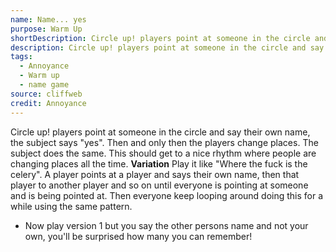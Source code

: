 ```yaml
---
name: Name... yes
purpose: Warm Up
shortDescription: Circle up! players point at someone in the circle and say their own name, the subject says "yes".
description: Circle up! players point at someone in the circle and say their own name, the subject says "yes". Then and only then the players change places.
tags:
  - Annoyance
  - Warm up
  - name game
source: cliffweb
credit: Annoyance
---
```


Circle up!
players point at someone in the circle and say their own name, the subject says "yes". Then and only then the players change places. The subject does the same. This should get to a nice rhythm where people are changing places all the time.
**Variation**
Play it like "Where the fuck is the celery". A player points at a player and says their own name, then that player to another player and so on until everyone is pointing at someone and is being pointed at. Then everyone keep looping around doing this for a while using the same pattern.

- Now play version 1 but you say the other persons name and not your own, you'll be surprised how many you can remember!
